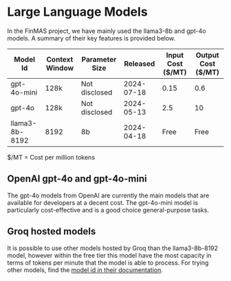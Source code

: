 # Large Language Models

In the FinMAS project, we have mainly used the llama3-8b and gpt-4o models.
A summary of their key features is provided below.

| Model Id       | Context Window | Parameter Size | Released   | Input Cost ($/MT) | Output Cost ($/MT) |
| -------------- | -------------- | -------------- | ---------- | ----------------- | ------------------ |
| gpt-4o-mini    | 128k           | Not disclosed  | 2024-07-18 | 0.15              | 0.6                |
| gpt-4o         | 128k           | Not disclosed  | 2024-05-13 | 2.5               | 10                 |
| llama3-8b-8192 | 8192           | 8b             | 2024-04-18 | Free              | Free               |

$/MT = Cost per million tokens

## OpenAI gpt-4o and gpt-4o-mini

The gpt-4o models from OpenAI are currently the main models that are available for developers at a
decent cost. The gpt-4o-mini model is particularly cost-effective and is a good choice general-purpose
tasks.

## Groq hosted models

It is possible to use other models hosted by Groq than the llama3-8b-8192 model, however
within the free tier this model have the most capacity in terms of tokens per minute that
the model is able to process. For trying other models, find the
[model id in their documentation](https://console.groq.com/docs/models).
